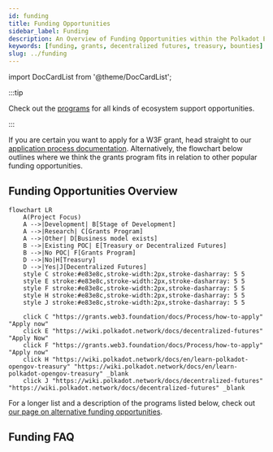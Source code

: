 ```yaml
---
id: funding
title: Funding Opportunities
sidebar_label: Funding
description: An Overview of Funding Opportunities within the Polkadot Ecosystem.
keywords: [funding, grants, decentralized futures, treasury, bounties]
slug: ../funding
---
```


import DocCardList from '@theme/DocCardList';

:::tip

Check out the [programs](programs-index) for all kinds of ecosystem support opportunities.

:::

<DocCardList />

If you are certain you want to apply for a W3F grant, head straight to our
[application process documentation](https://grants.web3.foundation/docs/Process/how-to-apply).
Alternatively, the flowchart below outlines where we think the grants program fits in relation to
other popular funding opportunities.

## Funding Opportunities Overview

```mermaid
flowchart LR
    A(Project Focus)
    A -->|Development| B[Stage of Development]
    A -->|Research| C[Grants Program]
    A -->|Other| D[Business model exists]
    B -->|Existing POC| E[Treasury or Decentralized Futures]
    B -->|No POC| F[Grants Program]
    D -->|No|H[Treasury]
    D -->|Yes|J[Decentralized Futures]
    style C stroke:#e83e8c,stroke-width:2px,stroke-dasharray: 5 5
    style E stroke:#e83e8c,stroke-width:2px,stroke-dasharray: 5 5
    style F stroke:#e83e8c,stroke-width:2px,stroke-dasharray: 5 5
    style H stroke:#e83e8c,stroke-width:2px,stroke-dasharray: 5 5
    style J stroke:#e83e8c,stroke-width:2px,stroke-dasharray: 5 5

    click C "https://grants.web3.foundation/docs/Process/how-to-apply" "Apply now"
    click E "https://wiki.polkadot.network/docs/decentralized-futures" "Apply Now"
    click F "https://grants.web3.foundation/docs/Process/how-to-apply" "Apply now"
    click H "https://wiki.polkadot.network/docs/en/learn-polkadot-opengov-treasury" "https://wiki.polkadot.network/docs/en/learn-polkadot-opengov-treasury" _blank
    click J "https://wiki.polkadot.network/docs/decentralized-futures" "https://wiki.polkadot.network/docs/decentralized-futures" _blank
```

For a longer list and a description of the programs listed below, check out
[our page on alternative funding opportunities](./grants.md#alternative-funding-sources).

## Funding FAQ
